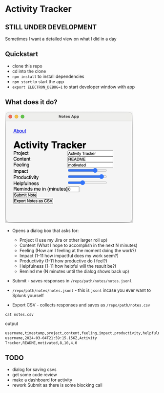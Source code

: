 # Activity Tracker
## STILL UNDER DEVELOPMENT

Sometimes I want a detailed view on what I did in a day


## Quickstart

* clone this repo
* cd into the clone
* `npm install` to install dependencies
* `npm start` to start the app
* `export ELECTRON_DEBUG=1` to start developer window with app


## What does it do?

![activity_tracker](img/activity_tracker.png)

* Opens a dialog box that asks for:
    * Project (I use my Jira or other larger roll up)
    * Content (What I hope to accomplish in the next N minutes)
    * Feeling (How am I feeling at the moment doing the work?)
    * Impact (1-11 how impactful does my work seem?)
    * Productivity (1-11 how productive do I feel?)
    * Helpfulness (1-11 how helpful will the result be?)
    * Remind me (N minutes until the dialog shows back up)

* Submit - saves responses in `/repo/path/notes/notes.jsonl`
* `/repo/path/notes/notes.jsonl` - this is `jsonl` incase you ever want to Splunk yourself
* Export CSV - collects responses and saves as `/repo/path/notes.csv`
```
cat notes.csv
```

output
```
username,timestamp,project,content,feeling,impact,productivity,helpfulness,remind_time
username,2024-03-04T21:59:15.156Z,Activity Tracker,README,motivated,8,10,4,0
```

## TODO

* dialog for saving csvs
* get some code review
* make a dashboard for activity
* rework Submit as there is some blocking call
